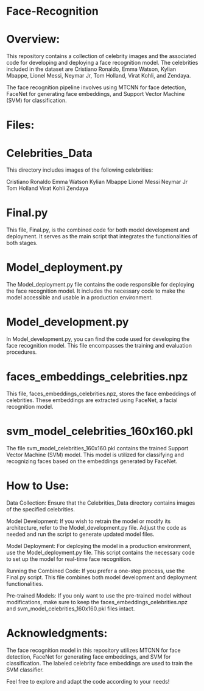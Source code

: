 # Face-Recognition

# Overview:
This repository contains a collection of celebrity images and the associated code for developing and deploying a face recognition model. The celebrities included in the dataset are Cristiano Ronaldo, Emma Watson, Kylian Mbappe, Lionel Messi, Neymar Jr, Tom Holland, Virat Kohli, and Zendaya.

The face recognition pipeline involves using MTCNN for face detection, FaceNet for generating face embeddings, and Support Vector Machine (SVM) for classification.

# Files:

# Celebrities_Data
This directory includes images of the following celebrities:

Cristiano Ronaldo
Emma Watson
Kylian Mbappe
Lionel Messi
Neymar Jr
Tom Holland
Virat Kohli
Zendaya
# Final.py
This file, Final.py, is the combined code for both model development and deployment. It serves as the main script that integrates the functionalities of both stages.

# Model_deployment.py
The Model_deployment.py file contains the code responsible for deploying the face recognition model. It includes the necessary code to make the model accessible and usable in a production environment.

# Model_development.py
In Model_development.py, you can find the code used for developing the face recognition model. This file encompasses the training and evaluation procedures.

# faces_embeddings_celebrities.npz
This file, faces_embeddings_celebrities.npz, stores the face embeddings of celebrities. These embeddings are extracted using FaceNet, a facial recognition model.

# svm_model_celebrities_160x160.pkl
The file svm_model_celebrities_160x160.pkl contains the trained Support Vector Machine (SVM) model. This model is utilized for classifying and recognizing faces based on the embeddings generated by FaceNet.

# How to Use:
Data Collection: Ensure that the Celebrities_Data directory contains images of the specified celebrities.

Model Development: If you wish to retrain the model or modify its architecture, refer to the Model_development.py file. Adjust the code as needed and run the script to generate updated model files.

Model Deployment: For deploying the model in a production environment, use the Model_deployment.py file. This script contains the necessary code to set up the model for real-time face recognition.

Running the Combined Code: If you prefer a one-step process, use the Final.py script. This file combines both model development and deployment functionalities.

Pre-trained Models: If you only want to use the pre-trained model without modifications, make sure to keep the faces_embeddings_celebrities.npz and svm_model_celebrities_160x160.pkl files intact.

# Acknowledgments:
The face recognition model in this repository utilizes MTCNN for face detection, FaceNet for generating face embeddings, and SVM for classification. The labeled celebrity face embeddings are used to train the SVM classifier.

Feel free to explore and adapt the code according to your needs!
